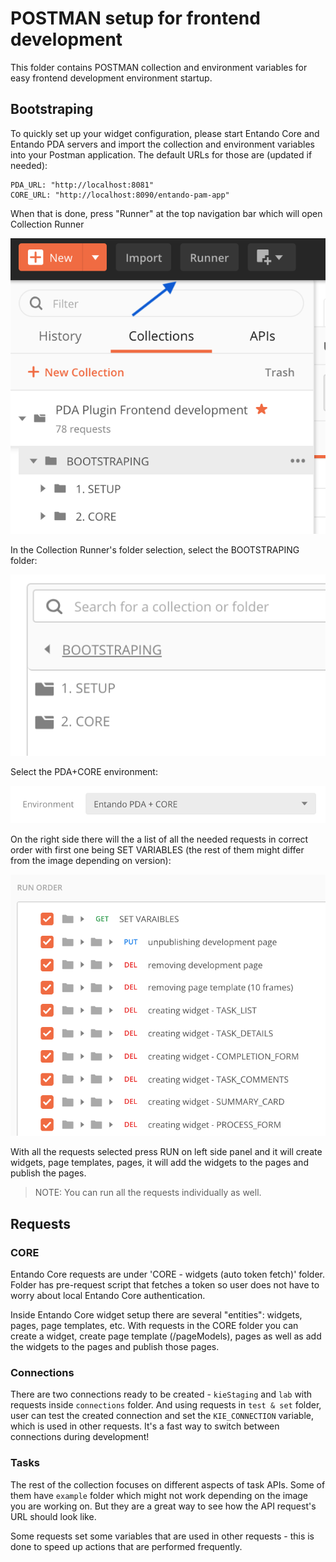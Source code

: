 # POSTMAN setup for frontend development

This folder contains POSTMAN collection and environment variables for easy frontend development environment startup.

## Bootstraping

To quickly set up your widget configuration, please start Entando Core and Entando PDA servers and import the collection and environment variables into your Postman application. The default URLs for those are (updated if needed):

```
PDA_URL: "http://localhost:8081"
CORE_URL: "http://localhost:8090/entando-pam-app"
```

When that is done, press "Runner" at the top navigation bar which will open Collection Runner

![Where to find the Runner button](bootstrap-runner.png 'Runner button')

In the Collection Runner's folder selection, select the BOOTSTRAPING folder:

![Selecting BOOTSTRAPING folder](bootstrap-folder.png 'Selected folder')

Select the PDA+CORE environment:

![Selecting correct environment](bootstrap-env.png 'Selected environment')

On the right side there will the a list of all the needed requests in correct order with first one being SET VARIABLES (the rest of them might differ from the image depending on version):

![Selecting correct environment](bootstrap-requests.png 'Selected environment')

With all the requests selected press RUN on left side panel and it will create widgets, page templates, pages, it will add the widgets to the pages and publish the pages.

> NOTE: You can run all the requests individually as well.

## Requests

### CORE

Entando Core requests are under 'CORE - widgets (auto token fetch)' folder. Folder has pre-request script that fetches a token so user does not have to worry about local Entando Core authentication.

Inside Entando Core widget setup there are several "entities": widgets, pages, page templates, etc. With requests in the CORE folder you can create a widget, create page template (/pageModels), pages as well as add the widgets to the pages and publish those pages.

### Connections

There are two connections ready to be created - `kieStaging` and `lab` with requests inside `connections` folder. And using requests in `test & set` folder, user can test the created connection and set the `KIE_CONNECTION` variable, which is used in other requests. It's a fast way to switch between connections during development!

### Tasks

The rest of the collection focuses on different aspects of task APIs. Some of them have `example` folder which might not work depending on the image you are working on. But they are a great way to see how the API request's URL should look like.

Some requests set some variables that are used in other requests - this is done to speed up actions that are performed frequently.
